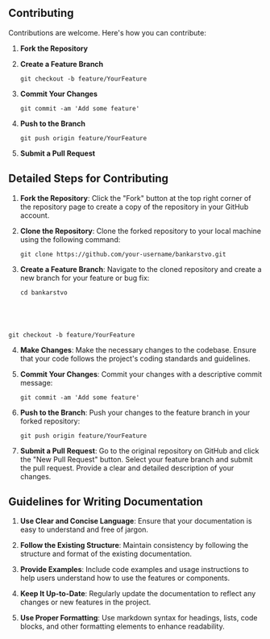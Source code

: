 ## **Contributing**

Contributions are welcome. Here's how you can contribute:

1. **Fork the Repository**
2. **Create a Feature Branch**
   <pre><code>git checkout -b feature/YourFeature</code></pre>

3. **Commit Your Changes**
   <pre><code>git commit -am 'Add some feature'</code></pre>

4. **Push to the Branch**
   <pre><code>git push origin feature/YourFeature</code></pre>

5. **Submit a Pull Request**

## **Detailed Steps for Contributing**

1. **Fork the Repository**: Click the "Fork" button at the top right corner of the repository page to create a copy of the repository in your GitHub account.

2. **Clone the Repository**: Clone the forked repository to your local machine using the following command:
   <pre><code>git clone https://github.com/your-username/bankarstvo.git</code></pre>

3. **Create a Feature Branch**: Navigate to the cloned repository and create a new branch for your feature or bug fix:
   <pre><code>cd bankarstvo
git checkout -b feature/YourFeature</code></pre>

4. **Make Changes**: Make the necessary changes to the codebase. Ensure that your code follows the project's coding standards and guidelines.

5. **Commit Your Changes**: Commit your changes with a descriptive commit message:
   <pre><code>git commit -am 'Add some feature'</code></pre>

6. **Push to the Branch**: Push your changes to the feature branch in your forked repository:
   <pre><code>git push origin feature/YourFeature</code></pre>

7. **Submit a Pull Request**: Go to the original repository on GitHub and click the "New Pull Request" button. Select your feature branch and submit the pull request. Provide a clear and detailed description of your changes.

## **Guidelines for Writing Documentation**

1. **Use Clear and Concise Language**: Ensure that your documentation is easy to understand and free of jargon.

2. **Follow the Existing Structure**: Maintain consistency by following the structure and format of the existing documentation.

3. **Provide Examples**: Include code examples and usage instructions to help users understand how to use the features or components.

4. **Keep It Up-to-Date**: Regularly update the documentation to reflect any changes or new features in the project.

5. **Use Proper Formatting**: Use markdown syntax for headings, lists, code blocks, and other formatting elements to enhance readability.
